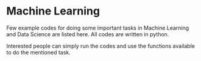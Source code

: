 # Machine Learning
Few example codes for doing some important tasks in Machine Learning and Data Science are listed here. All codes are written in python. 

Interested people can simply run the codes and use the functions available to do the mentioned task.
